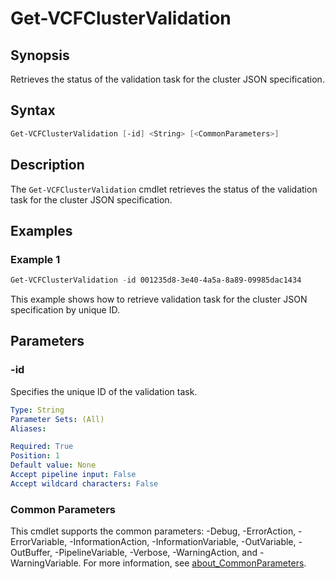# Get-VCFClusterValidation

## Synopsis

Retrieves the status of the validation task for the cluster JSON specification.

## Syntax

```powershell
Get-VCFClusterValidation [-id] <String> [<CommonParameters>]
```

## Description

The `Get-VCFClusterValidation` cmdlet retrieves the status of the validation task for the cluster JSON specification.

## Examples

### Example 1

```powershell
Get-VCFClusterValidation -id 001235d8-3e40-4a5a-8a89-09985dac1434
```

This example shows how to retrieve validation task for the cluster JSON specification by unique ID.

## Parameters

### -id

Specifies the unique ID of the validation task.

```yaml
Type: String
Parameter Sets: (All)
Aliases:

Required: True
Position: 1
Default value: None
Accept pipeline input: False
Accept wildcard characters: False
```

### Common Parameters

This cmdlet supports the common parameters: -Debug, -ErrorAction, -ErrorVariable, -InformationAction, -InformationVariable, -OutVariable, -OutBuffer, -PipelineVariable, -Verbose, -WarningAction, and -WarningVariable. For more information, see [about_CommonParameters](http://go.microsoft.com/fwlink/?LinkID=113216).
